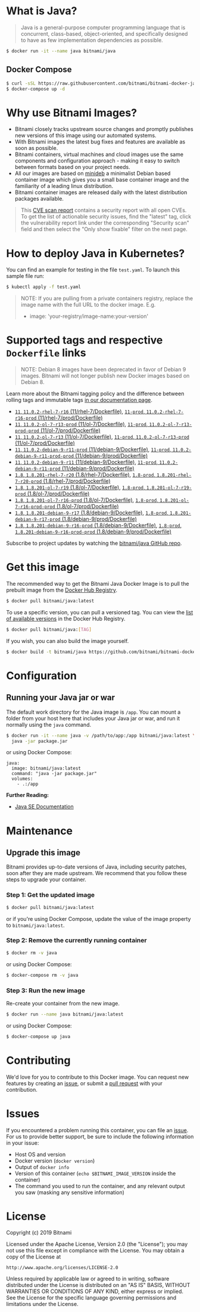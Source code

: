 # What is Java?

> Java is a general-purpose computer programming language that is concurrent, class-based, object-oriented, and specifically designed to have as few implementation dependencies as possible.

```bash
$ docker run -it --name java bitnami/java
```

## Docker Compose

```bash
$ curl -sSL https://raw.githubusercontent.com/bitnami/bitnami-docker-java/master/docker-compose.yml > docker-compose.yml
$ docker-compose up -d
```

# Why use Bitnami Images?

* Bitnami closely tracks upstream source changes and promptly publishes new versions of this image using our automated systems.
* With Bitnami images the latest bug fixes and features are available as soon as possible.
* Bitnami containers, virtual machines and cloud images use the same components and configuration approach - making it easy to switch between formats based on your project needs.
* All our images are based on [minideb](https://github.com/bitnami/minideb) a minimalist Debian based container image which gives you a small base container image and the familiarity of a leading linux distribution.
* Bitnami container images are released daily with the latest distribution packages available.


> This [CVE scan report](https://quay.io/repository/bitnami/java?tab=tags) contains a security report with all open CVEs. To get the list of actionable security issues, find the "latest" tag, click the vulnerability report link under the corresponding "Security scan" field and then select the "Only show fixable" filter on the next page.

# How to deploy Java in Kubernetes?

You can find an example for testing in the file `test.yaml`. To launch this sample file run:

```bash
$ kubectl apply -f test.yaml
```

> NOTE: If you are pulling from a private containers registry, replace the image name with the full URL to the docker image. E.g.
>
> - image: 'your-registry/image-name:your-version'

# Supported tags and respective `Dockerfile` links

> NOTE: Debian 8 images have been deprecated in favor of Debian 9 images. Bitnami will not longer publish new Docker images based on Debian 8.

Learn more about the Bitnami tagging policy and the difference between rolling tags and immutable tags [in our documentation page](https://docs.bitnami.com/containers/how-to/understand-rolling-tags-containers/).


- [`11`, `11.0.2-rhel-7-r16` (11/rhel-7/Dockerfile)](https://github.com/bitnami/bitnami-docker-java/blob/11.0.2-rhel-7-r16/11/rhel-7/Dockerfile), [`11-prod`, `11.0.2-rhel-7-r16-prod` (11/rhel-7/prod/Dockerfile)](https://github.com/bitnami/bitnami-docker-java/blob/11.0.2-rhel-7-r16/11/rhel-7/prod/Dockerfile)
- [`11`, `11.0.2-ol-7-r13-prod` (11/ol-7/Dockerfile)](https://github.com/bitnami/bitnami-docker-java/blob/11.0.2-ol-7-r13-prod/11/ol-7/Dockerfile), [`11-prod`, `11.0.2-ol-7-r13-prod-prod` (11/ol-7/prod/Dockerfile)](https://github.com/bitnami/bitnami-docker-java/blob/11.0.2-ol-7-r13-prod/11/ol-7/prod/Dockerfile)
- [`11`, `11.0.2-ol-7-r13` (11/ol-7/Dockerfile)](https://github.com/bitnami/bitnami-docker-java/blob/11.0.2-ol-7-r13/11/ol-7/Dockerfile), [`11-prod`, `11.0.2-ol-7-r13-prod` (11/ol-7/prod/Dockerfile)](https://github.com/bitnami/bitnami-docker-java/blob/11.0.2-ol-7-r13/11/ol-7/prod/Dockerfile)
- [`11`, `11.0.2-debian-9-r11-prod` (11/debian-9/Dockerfile)](https://github.com/bitnami/bitnami-docker-java/blob/11.0.2-debian-9-r11-prod/11/debian-9/Dockerfile), [`11-prod`, `11.0.2-debian-9-r11-prod-prod` (11/debian-9/prod/Dockerfile)](https://github.com/bitnami/bitnami-docker-java/blob/11.0.2-debian-9-r11-prod/11/debian-9/prod/Dockerfile)
- [`11`, `11.0.2-debian-9-r11` (11/debian-9/Dockerfile)](https://github.com/bitnami/bitnami-docker-java/blob/11.0.2-debian-9-r11/11/debian-9/Dockerfile), [`11-prod`, `11.0.2-debian-9-r11-prod` (11/debian-9/prod/Dockerfile)](https://github.com/bitnami/bitnami-docker-java/blob/11.0.2-debian-9-r11/11/debian-9/prod/Dockerfile)
- [`1.8`, `1.8.201-rhel-7-r20` (1.8/rhel-7/Dockerfile)](https://github.com/bitnami/bitnami-docker-java/blob/1.8.201-rhel-7-r20/1.8/rhel-7/Dockerfile), [`1.8-prod`, `1.8.201-rhel-7-r20-prod` (1.8/rhel-7/prod/Dockerfile)](https://github.com/bitnami/bitnami-docker-java/blob/1.8.201-rhel-7-r20/1.8/rhel-7/prod/Dockerfile)
- [`1.8`, `1.8.201-ol-7-r19` (1.8/ol-7/Dockerfile)](https://github.com/bitnami/bitnami-docker-java/blob/1.8.201-ol-7-r19/1.8/ol-7/Dockerfile), [`1.8-prod`, `1.8.201-ol-7-r19-prod` (1.8/ol-7/prod/Dockerfile)](https://github.com/bitnami/bitnami-docker-java/blob/1.8.201-ol-7-r19/1.8/ol-7/prod/Dockerfile)
- [`1.8`, `1.8.201-ol-7-r16-prod` (1.8/ol-7/Dockerfile)](https://github.com/bitnami/bitnami-docker-java/blob/1.8.201-ol-7-r16-prod/1.8/ol-7/Dockerfile), [`1.8-prod`, `1.8.201-ol-7-r16-prod-prod` (1.8/ol-7/prod/Dockerfile)](https://github.com/bitnami/bitnami-docker-java/blob/1.8.201-ol-7-r16-prod/1.8/ol-7/prod/Dockerfile)
- [`1.8`, `1.8.201-debian-9-r17` (1.8/debian-9/Dockerfile)](https://github.com/bitnami/bitnami-docker-java/blob/1.8.201-debian-9-r17/1.8/debian-9/Dockerfile), [`1.8-prod`, `1.8.201-debian-9-r17-prod` (1.8/debian-9/prod/Dockerfile)](https://github.com/bitnami/bitnami-docker-java/blob/1.8.201-debian-9-r17/1.8/debian-9/prod/Dockerfile)
- [`1.8`, `1.8.201-debian-9-r16-prod` (1.8/debian-9/Dockerfile)](https://github.com/bitnami/bitnami-docker-java/blob/1.8.201-debian-9-r16-prod/1.8/debian-9/Dockerfile), [`1.8-prod`, `1.8.201-debian-9-r16-prod-prod` (1.8/debian-9/prod/Dockerfile)](https://github.com/bitnami/bitnami-docker-java/blob/1.8.201-debian-9-r16-prod/1.8/debian-9/prod/Dockerfile)

Subscribe to project updates by watching the [bitnami/java GitHub repo](https://github.com/bitnami/bitnami-docker-java).

# Get this image

The recommended way to get the Bitnami Java Docker Image is to pull the prebuilt image from the [Docker Hub Registry](https://hub.docker.com/r/bitnami/java).

```bash
$ docker pull bitnami/java:latest
```

To use a specific version, you can pull a versioned tag. You can view the [list of available versions](https://hub.docker.com/r/bitnami/java/tags/) in the Docker Hub Registry.

```bash
$ docker pull bitnami/java:[TAG]
```

If you wish, you can also build the image yourself.

```bash
$ docker build -t bitnami/java https://github.com/bitnami/bitnami-docker-java.git
```

# Configuration

## Running your Java jar or war

The default work directory for the Java image is `/app`. You can mount a folder from your host here that includes your Java jar or war, and run it normally using the `java` command.

```bash
$ docker run -it --name java -v /path/to/app:/app bitnami/java:latest \
  java -jar package.jar
```

or using Docker Compose:

```
java:
  image: bitnami/java:latest
  command: "java -jar package.jar"
  volumes:
    - .:/app
```

**Further Reading:**

  - [Java SE Documentation](https://docs.oracle.com/javase/8/docs/api/)

# Maintenance

## Upgrade this image

Bitnami provides up-to-date versions of Java, including security patches, soon after they are made upstream. We recommend that you follow these steps to upgrade your container.

### Step 1: Get the updated image

```bash
$ docker pull bitnami/java:latest
```

or if you're using Docker Compose, update the value of the image property to `bitnami/java:latest`.

### Step 2: Remove the currently running container

```bash
$ docker rm -v java
```

or using Docker Compose:

```bash
$ docker-compose rm -v java
```

### Step 3: Run the new image

Re-create your container from the new image.

```bash
$ docker run --name java bitnami/java:latest
```

or using Docker Compose:

```bash
$ docker-compose up java
```

# Contributing

We'd love for you to contribute to this Docker image. You can request new features by creating an [issue](https://github.com/bitnami/bitnami-docker-java/issues), or submit a [pull request](https://github.com/bitnami/bitnami-docker-java/pulls) with your contribution.

# Issues

If you encountered a problem running this container, you can file an [issue](https://github.com/bitnami/bitnami-docker-java/issues). For us to provide better support, be sure to include the following information in your issue:

- Host OS and version
- Docker version (`docker version`)
- Output of `docker info`
- Version of this container (`echo $BITNAMI_IMAGE_VERSION` inside the container)
- The command you used to run the container, and any relevant output you saw (masking any sensitive
information)

# License

Copyright (c) 2019 Bitnami

Licensed under the Apache License, Version 2.0 (the "License");
you may not use this file except in compliance with the License.
You may obtain a copy of the License at

    http://www.apache.org/licenses/LICENSE-2.0

Unless required by applicable law or agreed to in writing, software
distributed under the License is distributed on an "AS IS" BASIS,
WITHOUT WARRANTIES OR CONDITIONS OF ANY KIND, either express or implied.
See the License for the specific language governing permissions and
limitations under the License.
